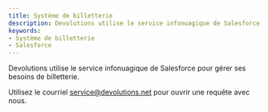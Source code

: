 ```yaml
---
title: Système de billetterie
description: Devolutions utilise le service infonuagique de Salesforce pour gérer ses besoins de billetterie. Utilisez le courriel service@devolutions.net pour ouvrir une requête.
keywords:
- Système de billetterie
- Salesforce
---
```

Devolutions utilise le service infonuagique de Salesforce pour gérer ses besoins de billetterie.  

Utilisez le courriel [service@devolutions.net](mailto:service@devolutions.net) pour ouvrir une requête avec nous.  


